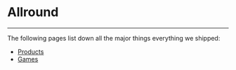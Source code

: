 # Allround
----
The following pages list down all the major things everything we shipped:

- [Products](https://www.notion.so/Websites-4fbb3a9f43ba4ce5b7016436afd3f725)
- [Games](https://www.notion.so/Asynchronous-Games-3646bc3d795a4e55ac6b4b6d994b6055)
